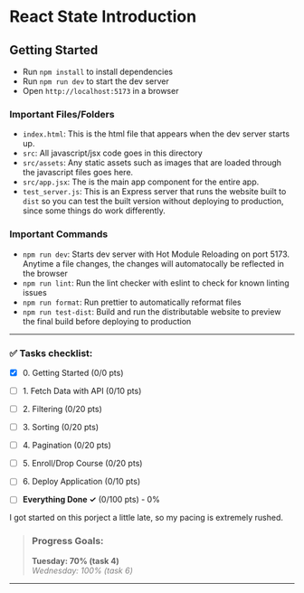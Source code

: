 # React State Introduction

## Getting Started

- Run `npm install` to install dependencies
- Run `npm run dev` to start the dev server
- Open `http://localhost:5173` in a browser

### Important Files/Folders

- `index.html`: This is the html file that appears when the dev server starts up.
- `src`: All javascript/jsx code goes in this directory
- `src/assets`: Any static assets such as images that are loaded through the javascript files goes here.
- `src/app.jsx`: The is the main app component for the entire app.
- `test_server.js`: This is an Express server that runs the website built to `dist` so you can test the built version without deploying to production, since some things do work differently. 

### Important Commands

- `npm run dev`: Starts dev server with Hot Module Reloading on port 5173. Anytime a file changes, the changes will automatocally be reflected in the browser
- `npm run lint`: Run the lint checker with eslint to check for known linting issues
- `npm run format`: Run prettier to automatically reformat files
- `npm run test-dist`: Build and run the distributable website to preview the final build before deploying to production

---

### ✅ Tasks checklist:
- [X] ​0. Getting Started (0/0 pts)
- [ ] ​1. Fetch Data with API (0/10 pts)
- [ ] ​2. Filtering (0/20 pts)
- [ ] ​3. Sorting (0/20 pts)
- [ ] ​4. Pagination (0/20 pts)
- [ ] ​5. Enroll/Drop Course (0/20 pts)
- [ ] ​6. Deploy Application (0/10 pts)


- [ ] **Everything Done ✓** (0/100 pts) - 0%

I got started on this porject a little late, so my pacing is extremely rushed.

>### Progress Goals:
><strong>Tuesday: 70% (task 4)</strong>  
<em style="color: gray">Wednesday: 100% (task 6)</em>

---
